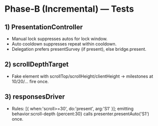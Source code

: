# Phase‑B (Incremental) — Tests

## 1) PresentationController
- Manual lock suppresses autos for lock window.
- Auto cooldown suppresses repeat within cooldown.
- Delegation prefers presentSurvey (if present), else bridge.present.

## 2) scrollDepthTarget
- Fake element with scrollTop/scrollHeight/clientHeight → milestones at 10/20/… fire once.

## 3) responsesDriver
- Rules: [{ when:'scroll>=30', do:'present', arg:'S1' }]; emitting behavior:scroll-depth {percent:30} calls presenter.presentAuto('S1') once.
